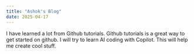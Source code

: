 ```yaml
---
title: "Ashok's Blog"
date: 2025-04-17
---
```

I have learned a lot from Github tutorials. Github tutorials is a great way to get started on github. 
I will try to learn AI coding with Copilot.
This will help me create cool stuff.
